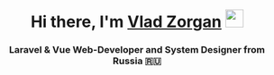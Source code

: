 <h1 align="center">Hi there, I'm <a href="https://vladzorgan.ru/" target="_blank">Vlad Zorgan</a> 
<img src="https://github.com/blackcater/blackcater/raw/main/images/Hi.gif" height="32"/></h1>
<h3 align="center">Laravel & Vue Web-Developer and System Designer from Russia 🇷🇺</h3>
